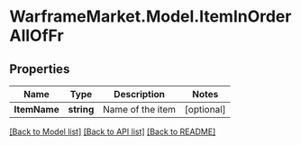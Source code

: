 # WarframeMarket.Model.ItemInOrderAllOfFr

## Properties

Name | Type | Description | Notes
------------ | ------------- | ------------- | -------------
**ItemName** | **string** | Name of the item | [optional] 

[[Back to Model list]](../README.md#documentation-for-models) [[Back to API list]](../README.md#documentation-for-api-endpoints) [[Back to README]](../README.md)

